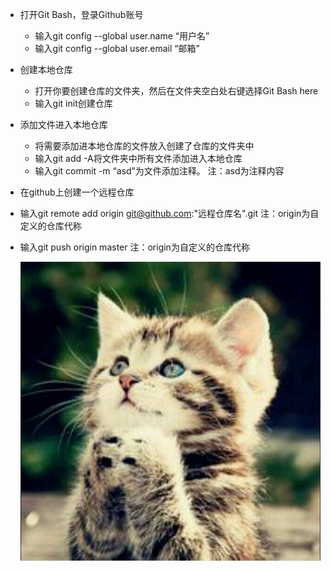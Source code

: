 - 打开Git Bash，登录Github账号     

  + 输入git config --global user.name “用户名” 
  + 输入git config --global user.email “邮箱”

- 创建本地仓库

  - 打开你要创建仓库的文件夹，然后在文件夹空白处右键选择Git Bash here 
  - 输入git init创建仓库

- 添加文件进入本地仓库

  + 将需要添加进本地仓库的文件放入创建了仓库的文件夹中
  + 输入git add -A将文件夹中所有文件添加进入本地仓库
  + 输入git commit -m “asd”为文件添加注释。                        注：asd为注释内容

- 在github上创建一个远程仓库

- 输入git remote add origin git@github.com:"远程仓库名".git              注：origin为自定义的仓库代称

- 输入git push origin master                         注：origin为自定义的仓库代称

  ![](QQ图片20181207225749.png)

   

  

  

  

  

  
